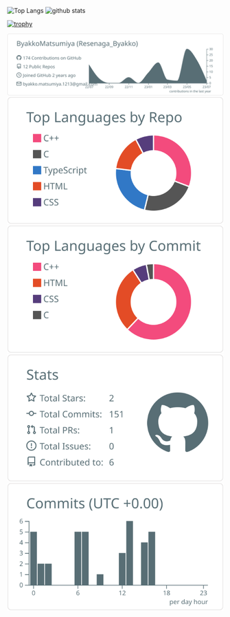 <p align="left"> 
  <img alt="Top Langs" height="150px" src="https://github-readme-stats.vercel.app/api/top-langs/?username=ByakkoMatsumiya&layout=compact&count_private=true&show_icons=true" />
  <img alt="github stats" height="150px" src="https://github-readme-stats.vercel.app/api?username=ByakkoMatsumiya&count_private=true&show_icons=true&show_icons=true" />
</p>

[![trophy](https://github-profile-trophy.vercel.app/?username=ByakkoMatsumiya&theme=flat&column=7)](https://github.com/ryo-ma/github-profile-trophy)

[![](https://raw.githubusercontent.com/ByakkoMatsumiya/ByakkoMatsumiya/main/profile-summary-card-output/default/0-profile-details.svg)](https://github.com/vn7n24fzkq/github-profile-summary-cards)
[![](https://raw.githubusercontent.com/ByakkoMatsumiya/ByakkoMatsumiya/main/profile-summary-card-output/default/1-repos-per-language.svg)](https://github.com/vn7n24fzkq/github-profile-summary-cards) [![](https://raw.githubusercontent.com/ByakkoMatsumiya/ByakkoMatsumiya/main/profile-summary-card-output/default/2-most-commit-language.svg)](https://github.com/vn7n24fzkq/github-profile-summary-cards)
[![](https://raw.githubusercontent.com/ByakkoMatsumiya/ByakkoMatsumiya/main/profile-summary-card-output/default/3-stats.svg)](https://github.com/vn7n24fzkq/github-profile-summary-cards) [![](https://raw.githubusercontent.com/ByakkoMatsumiya/ByakkoMatsumiya/main/profile-summary-card-output/default/4-productive-time.svg)](https://github.com/vn7n24fzkq/github-profile-summary-cards)
